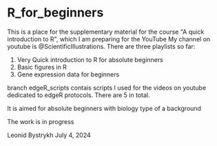 # R_for_beginners
This is a place for the supplementary material for the course "A quick introduction to R", which I am preparing for the YouTube
My channel on youtube is @ScientificIllustrations.
There are three playlists so far:

1. Very Quick introduction to R for absolute beginners
2. Basic figures in R
3. Gene expression data for beginners

branch edgeR_scripts contais scripts I used for the videos on youtube dedicated to edgeR protocols. There are 5 in total.

It is aimed for absolute beginners with biology type of a background


The work is in progress

Leonid Bystrykh
July 4, 2024
